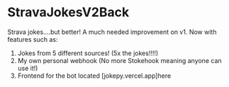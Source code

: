 # StravaJokesV2Back
Strava jokes....but better! A much needed improvement on v1. Now with features such as:
1. Jokes from 5 different sources! (5x the jokes!!!!)
2. My own personal webhook (No more Stokehook meaning anyone can use it!)
3. Frontend for the bot located [jokepy.vercel.app]here
